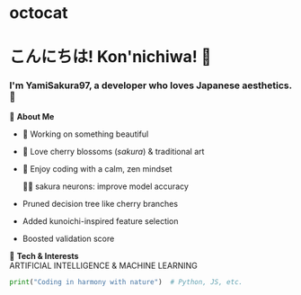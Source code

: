 # octocat
# こんにちは! Kon'nichiwa! 👋  
### I'm YamiSakura97, a developer who loves Japanese aesthetics. 🎌  

🌸 **About Me**  
- 🔭 Working on something beautiful  
- 🌸 Love cherry blossoms (*sakura*) & traditional art  
- 🎋 Enjoy coding with a calm, zen mindset

  🧠🌸 sakura neurons: improve model accuracy 

- Pruned decision tree like cherry branches
- Added kunoichi-inspired feature selection
- Boosted validation score

🎎 **Tech & Interests**  
 ARTIFICIAL INTELLIGENCE & MACHINE LEARNING
 ```python
print("Coding in harmony with nature")  # Python, JS, etc.
